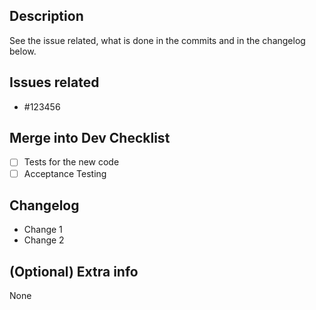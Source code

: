 <!-- # Pull/Merge Request into dev -->

## Description

See the issue related, what is done in the commits and in the changelog below.

## Issues related

* #123456

## Merge into Dev Checklist

* [ ] Tests for the new code
* [ ] Acceptance Testing

## Changelog

* Change 1
* Change 2

## (Optional) Extra info

None
